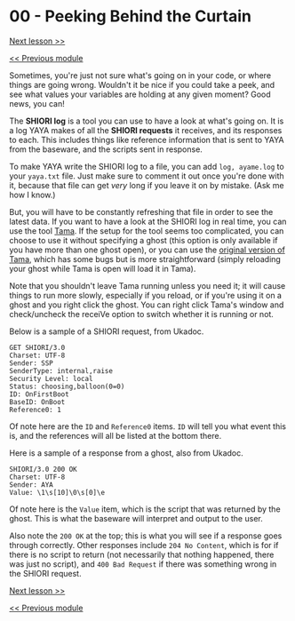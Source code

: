 # 00 - Peeking Behind the Curtain

[Next lesson >>](https://github.com/Zichqec/YAYA_Fundamentals/blob/main/Module%2011%20-%20Debugging/01%20-%20LOGGING.md)

[<< Previous module](https://github.com/Zichqec/YAYA_Fundamentals/blob/main/Module%2010%20-%20YAYA%20Libraries/01%20-%20YAYA%20as%20Other%20Things.md)

Sometimes, you're just not sure what's going on in your code, or where things are going wrong. Wouldn't it be nice if you could take a peek, and see what values your variables are holding at any given moment? Good news, you can!

The **SHIORI log** is a tool you can use to have a look at what's going on. It is a log YAYA makes of all the **SHIORI requests** it receives, and its responses to each. This includes things like reference information that is sent to YAYA from the baseware, and the scripts sent in response.

To make YAYA write the SHIORI log to a file, you can add `log, ayame.log` to your `yaya.txt` file. Just make sure to comment it out once you're done with it, because that file can get *very* long if you leave it on by mistake. (Ask me how I know.)

But, you will have to be constantly refreshing that file in order to see the latest data. If you want to have a look at the SHIORI log in real time, you can use the tool [Tama](https://github.com/YAYA-shiori/tama). If the setup for the tool seems too complicated, you can choose to use it without specifying a ghost (this option is only available if you have more than one ghost open), or you can use the [original version of Tama](http://umeici.onjn.jp/files/tama_v1p1.zip), which has some bugs but is more straightforward (simply reloading your ghost while Tama is open will load it in Tama).

Note that you shouldn't leave Tama running unless you need it; it will cause things to run more slowly, especially if you reload, or if you're using it on a ghost and you right click the ghost. You can right click Tama's window and check/uncheck the receiVe option to switch whether it is running or not.

Below is a sample of a SHIORI request, from Ukadoc.

```
GET SHIORI/3.0
Charset: UTF-8
Sender: SSP
SenderType: internal,raise
Security Level: local
Status: choosing,balloon(0=0)
ID: OnFirstBoot
BaseID: OnBoot
Reference0: 1
```

Of note here are the `ID` and `Reference0` items. `ID` will tell you what event this is, and the references will all be listed at the bottom there.

Here is a sample of a response from a ghost, also from Ukadoc.

```
SHIORI/3.0 200 OK
Charset: UTF-8
Sender: AYA
Value: \1\s[10]\0\s[0]\e
```

Of note here is the `Value` item, which is the script that was returned by the ghost. This is what the baseware will interpret and output to the user.

Also note the `200 OK` at the top; this is what you will see if a response goes through correctly. Other responses include `204 No Content`, which is for if there is no script to return (not necessarily that nothing happened, there was just no script), and `400 Bad Request` if there was something wrong in the SHIORI request.

[Next lesson >>](https://github.com/Zichqec/YAYA_Fundamentals/blob/main/Module%2011%20-%20Debugging/01%20-%20LOGGING.md)

[<< Previous module](https://github.com/Zichqec/YAYA_Fundamentals/blob/main/Module%2010%20-%20YAYA%20Libraries/01%20-%20YAYA%20as%20Other%20Things.md)